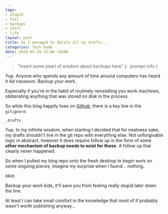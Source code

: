 ```yaml
---
tags:
- stupid
- fail
- backups
- short
- life
layout: post
title: So I managed to delete all my drafts...
categories: Tech Dumb
date: 2024-05-29 22:04 +0100
---
```

> "Insert some pearl of wisdom about backups here"
{: .prompt-info }

Yup. Anyone who spends any amount of time around computers has heard it *Ad nauseum*.
Backup your work.

Especially if you're in the habit of routinely reinstalling you work machines, obliterating anything that was stored on disk in the process.

So while this blog happily lives on [Github](https://github.com/Pete-Hamlin/blog), there is a key line in the `gitignore`:

```
_drafts
```

Yup. In my infinite wisdom, when starting I decided that for neatness sake, my drafts shouldn't live in the git repo with everything else.
Not unforgivable logic in abstract, however it does require follow up in the form of some **other mechanism of backup needs to exist for these**. A follow up that clearly never happened.

So when I pulled my blog repo onto the fresh desktop to begin work on some ongoing pieces, imagine my surprise when I found... nothing.

*Idiot.*

Backup your work kids, it'll save you from feeling really stupid later down the line.

At least I can take small comfort in the knowledge that most of if probably wasn't worth publishing anyway...
